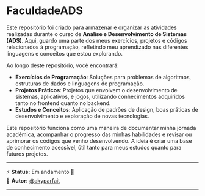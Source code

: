 # FaculdadeADS

Este repositório foi criado para armazenar e organizar as atividades realizadas durante o curso de **Análise e Desenvolvimento de Sistemas (ADS)**. Aqui, guardo uma parte dos meus exercícios, projetos e códigos relacionados à programação, refletindo meu aprendizado nas diferentes linguagens e conceitos que estou explorando.

Ao longo deste repositório, você encontrará:

- **Exercícios de Programação**: Soluções para problemas de algoritmos, estruturas de dados e linguagens de programação.
- **Projetos Práticos**: Projetos que envolvem o desenvolvimento de sistemas, aplicativos, e jogos, utilizando conhecimentos adquiridos tanto no frontend quanto no backend.
- **Estudos e Conceitos**: Aplicação de padrões de design, boas práticas de desenvolvimento e exploração de novas tecnologias.

Este repositório funciona como uma maneira de documentar minha jornada acadêmica, acompanhar o progresso das minhas habilidades e revisar ou aprimorar os códigos que venho desenvolvendo. A ideia é criar uma base de conhecimento acessível, útil tanto para meus estudos quanto para futuros projetos.

---

⚡ **Status:** Em andamento 🚀  
👤 **Autor:** [@akyparfait](https://github.com/akyparfait)

---
